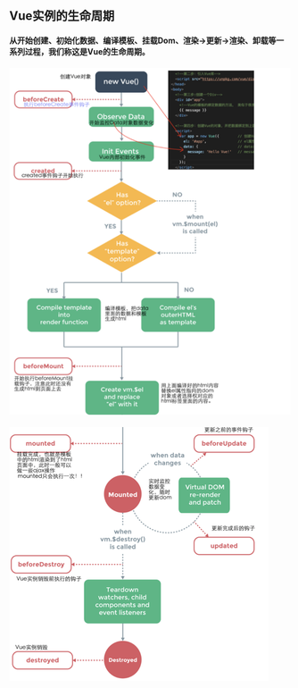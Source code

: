 ## Vue实例的生命周期

#### 从开始创建、初始化数据、编译模板、挂载Dom、渲染→更新→渲染、卸载等一系列过程，我们称这是Vue的生命周期。

#### ![](/assets/import.png)

![](/assets/impo搜索rt.png)

